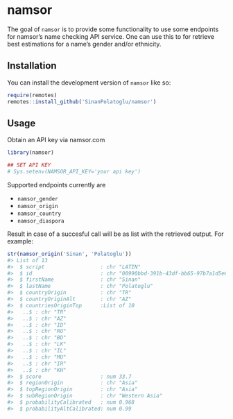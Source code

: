 
<!-- README.md is generated from README.Rmd. Please edit that file -->

# namsor

<!-- badges: start -->
<!-- badges: end -->

The goal of `namsor` is to provide some functionality to use some
endpoints for namsor’s name checking API service. One can use this to
for retrieve best estimations for a name’s gender and/or ethnicity.

## Installation

You can install the development version of `namsor` like so:

``` r
require(remotes)
remotes::install_github('SinanPolatoglu/namsor')
```

## Usage

Obtain an API key via namsor.com

``` r
library(namsor)

## SET API KEY
# Sys.setenv(NAMSOR_API_KEY='your api key')
```

Supported endpoints currently are

-   `namsor_gender`
-   `namsor_origin`
-   `namsor_country`
-   `namsor_diaspora`

Result in case of a succesful call will be as list with the retrieved
output. For example:

``` r
str(namsor_origin('Sinan', 'Polatoglu'))
#> List of 13
#>  $ script                  : chr "LATIN"
#>  $ id                      : chr "00990bbd-391b-43df-bb65-97b7a1d5e605"
#>  $ firstName               : chr "Sinan"
#>  $ lastName                : chr "Polatoglu"
#>  $ countryOrigin           : chr "TR"
#>  $ countryOriginAlt        : chr "AZ"
#>  $ countriesOriginTop      :List of 10
#>   ..$ : chr "TR"
#>   ..$ : chr "AZ"
#>   ..$ : chr "ID"
#>   ..$ : chr "RO"
#>   ..$ : chr "BD"
#>   ..$ : chr "LK"
#>   ..$ : chr "IL"
#>   ..$ : chr "MU"
#>   ..$ : chr "IR"
#>   ..$ : chr "KH"
#>  $ score                   : num 33.7
#>  $ regionOrigin            : chr "Asia"
#>  $ topRegionOrigin         : chr "Asia"
#>  $ subRegionOrigin         : chr "Western Asia"
#>  $ probabilityCalibrated   : num 0.968
#>  $ probabilityAltCalibrated: num 0.99
```
